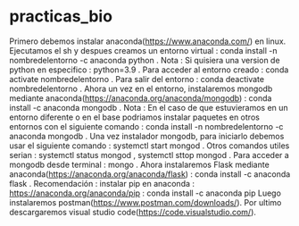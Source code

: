 # practicas_bio
Primero debemos instalar anaconda(https://www.anaconda.com/) en linux.
Ejecutamos el sh y despues creamos un entorno virtual : conda install -n nombredelentorno -c anaconda python .
Nota : Si quisiera una version de python en especifico : python=3.9 .
Para acceder al entorno creado : conda activate nombredelentorno .
Para salir del entorno : conda deactivate nombredelentorno .
Ahora un vez en el entorno, instalaremos mongodb mediante anaconda(https://anaconda.org/anaconda/mongodb) : conda install -c anaconda mongodb .
Nota : En el caso de que estuvieramos en un entorno diferente o en el base podriamos instalar paquetes en otros entornos con el siguiente comando :
conda install -n nombredelentorno -c anaconda mongodb .
Una vez instalador mongodb, para iniciarlo debemos usar el siguiente comando : systemctl start mongod .
Otros comandos utiles serian : systemctl status mongod , systemctl sttop mongod .
Para acceder a mongodb desde terminal : mongo .
Ahora instalaremos Flask mediante anaconda(https://anaconda.org/anaconda/flask) : conda install -c anaconda flask .
Recomendación : instalar pip en anaconda : https://anaconda.org/anaconda/pip : conda install -c anaconda pip
Luego instalaremos postman(https://www.postman.com/downloads/).
Por ultimo descargaremos visual studio code(https://code.visualstudio.com/).

